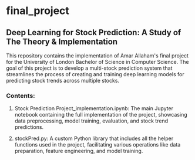 # final_project

## Deep Learning for Stock Prediction: A Study of The Theory & Implementation


This repository contains the implementation of Amar Allaham's final project for the University of London Bachelor of Science in Computer Science. The goal of this project is to develop a multi-stock prediction system that streamlines the process of creating and training deep learning models for predicting stock trends across multiple stocks.

### Contents:

1. Stock Prediction Project_implementation.ipynb: The main Jupyter notebook containing the full implementation of the project, showcasing data preprocessing, model training, evaluation, and stock trend predictions.

2. stockPred.py: A custom Python library that includes all the helper functions used in the project, facilitating various operations like data preparation, feature engineering, and model training.
 